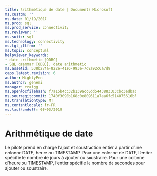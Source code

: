 ```yaml
---
title: Arithmétique de date | Documents Microsoft
ms.custom: ''
ms.date: 01/19/2017
ms.prod: sql
ms.prod_service: connectivity
ms.reviewer: ''
ms.suite: sql
ms.technology: connectivity
ms.tgt_pltfrm: ''
ms.topic: conceptual
helpviewer_keywords:
- date arithmetic [ODBC]
- SQL grammar [ODBC], date arithmetic
ms.assetid: 538b274a-822e-4126-993e-7d9a92c6a7d9
caps.latest.revision: 6
author: MightyPen
ms.author: genemi
manager: craigg
ms.openlocfilehash: f7a15b4cb32b139acc0dd5443883503cbc3edbab
ms.sourcegitcommit: 1740f3090b168c0e809611a7aa6fd514075616bf
ms.translationtype: MT
ms.contentlocale: fr-FR
ms.lasthandoff: 05/03/2018
---
```

# <a name="date-arithmetic"></a>Arithmétique de date
Le pilote prend en charge l’ajout et soustraction entier à partir d’une colonne DATE, heure ou TIMESTAMP. Pour une colonne de DATE, l’entier spécifie le nombre de jours à ajouter ou soustraire. Pour une colonne d’heure ou TIMESTAMP, l’entier spécifie le nombre de secondes pour ajouter ou soustraire.
